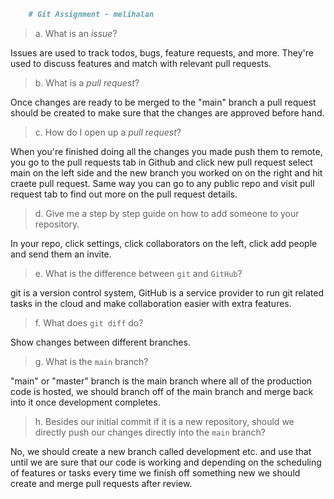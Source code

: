 ```markdown
    # Git Assignment - melihalan
```
> a. What is an _issue_?

Issues are used to track todos, bugs, feature requests, and more. They're used to discuss features and match with relevant pull requests.

> b. What is a _pull request_?

Once changes are ready to be merged to the "main" branch a pull request should be created to make sure that the changes are approved before hand.

> c. How do I open up a _pull request_?

When you're finished doing all the changes you made push them to remote, you go to the pull requests tab in Github and click new pull request select main on the left side and the new branch you worked on on the right and hit craete pull request. Same way you can go to any public repo and visit pull request tab to find out more on the pull request details.

> d. Give me a step by step guide on how to add someone to your repository.

In your repo, click settings, click collaborators on the left, click add people and send them an invite.

> e. What is the difference between `git` and `GitHub`?

git is a version control system, GitHub is a service provider to run git related tasks in the cloud and make collaboration easier with extra features.

> f. What does `git diff` do?

Show changes between different branches.

> g. What is the `main` branch?

"main" or "master" branch is the main branch where all of the production code is hosted, we should branch off of the main branch and merge back into it once development completes. 

> h. Besides our initial commit if it is a new repository, should we directly push our changes directly into the `main` branch?

No, we should create a new branch called development etc. and use that until we are sure that our code is working and depending on the scheduling of features or tasks every time we finish off something new we should create and merge pull requests after review.